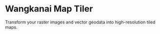 # Wangkanai Map Tiler

Transform your raster images and vector geodata into high-resolution tiled maps.
